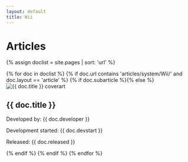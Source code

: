 ```yaml
---
layout: default
title: Wii
---
```


# Articles
{% assign doclist = site.pages | sort: 'url'  %}
<div>
{% for doc in doclist %}
{% if doc.url contains 'articles/system/Wii/' and doc.layout == 'article' %}
{% if doc.subarticle %}{% else %}
<a href="{{ site.baseurl }}{{ doc.url }}" style="text-decoration: none">
     <div class="game box1 shadow1">
				<img class="coverart" src="/media/boxarts/{{ doc.system }}/{{ doc.ogtitle }}.png" alt="{{ doc.title }} coverart">
				<h2 class="gametext">{{ doc.title }}</h2>
				<p class="gametext">Developed by: {{ doc.developer }}</p>
				<p class="gametext">Development started: {{ doc.devstart }}</p>
				<p class="gametext">Released: {{ doc.released }}</p>
     </div>
</a>
{% endif %}
{% endif %}
{% endfor %}
</div>
